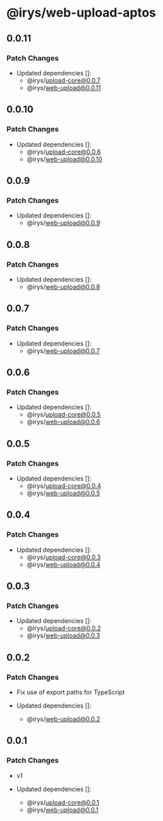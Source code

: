 # @irys/web-upload-aptos

## 0.0.11

### Patch Changes

- Updated dependencies []:
  - @irys/upload-core@0.0.7
  - @irys/web-upload@0.0.11

## 0.0.10

### Patch Changes

- Updated dependencies []:
  - @irys/upload-core@0.0.6
  - @irys/web-upload@0.0.10

## 0.0.9

### Patch Changes

- Updated dependencies []:
  - @irys/web-upload@0.0.9

## 0.0.8

### Patch Changes

- Updated dependencies []:
  - @irys/web-upload@0.0.8

## 0.0.7

### Patch Changes

- Updated dependencies []:
  - @irys/web-upload@0.0.7

## 0.0.6

### Patch Changes

- Updated dependencies []:
  - @irys/upload-core@0.0.5
  - @irys/web-upload@0.0.6

## 0.0.5

### Patch Changes

- Updated dependencies []:
  - @irys/upload-core@0.0.4
  - @irys/web-upload@0.0.5

## 0.0.4

### Patch Changes

- Updated dependencies []:
  - @irys/upload-core@0.0.3
  - @irys/web-upload@0.0.4

## 0.0.3

### Patch Changes

- Updated dependencies []:
  - @irys/upload-core@0.0.2
  - @irys/web-upload@0.0.3

## 0.0.2

### Patch Changes

- Fix use of export paths for TypeScript

- Updated dependencies []:
  - @irys/web-upload@0.0.2

## 0.0.1

### Patch Changes

- v1

- Updated dependencies []:
  - @irys/upload-core@0.0.1
  - @irys/web-upload@0.0.1
